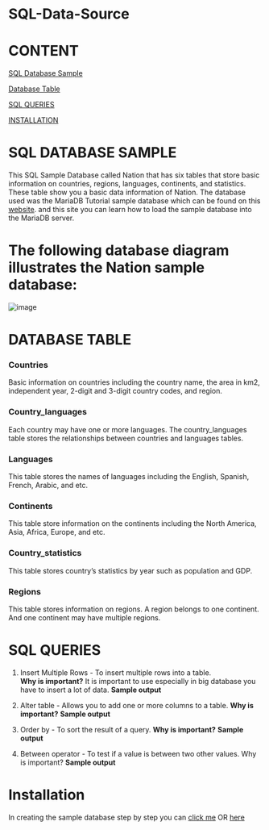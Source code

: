 # SQL-Data-Source

# CONTENT

[SQL Database Sample](https://github.com/genelyn2020/SQL-Data-Source/blob/main/README.md#sql-database-sample)

[Database Table](https://github.com/genelyn2020/SQL-Data-Source/blob/main/README.md#database-table)

[SQL QUERIES ](https://github.com/genelyn2020/SQL-Data-Source/blob/main/README.md#sql-queries)

[INSTALLATION ](https://github.com/genelyn2020/SQL-Data-Source/blob/main/README.md#installation)


# SQL DATABASE SAMPLE

This SQL Sample Database called Nation that has six tables that store basic information on countries, regions, languages, continents, and statistics. These table show you a basic data information of Nation. The database used was the MariaDB Tutorial sample database which can be found on this [website](https://www.mariadbtutorial.com/). and this site you can learn how to load the sample database into the MariaDB server.


# The following database diagram illustrates the Nation sample database:

![image](https://user-images.githubusercontent.com/72040803/101278152-7a663a80-37f4-11eb-9b68-cbc2298b7c46.png)




# DATABASE TABLE

### Countries 
Basic information on countries including the country name, the area in km2, independent year, 2-digit and 3-digit country codes, and region.

### Country_languages 
Each country may have one or more languages. The country_languages table stores the relationships between countries and languages tables. 

### Languages 
This table stores the names of languages including the English, Spanish, French, Arabic, and etc. 

### Continents 
This table store information on the continents including the North America, Asia, Africa, Europe, and etc.  

### Country_statistics 
This table stores country’s statistics by year such as population and GDP.

### Regions 
This table stores information on regions. A region belongs to one continent. And one continent may have multiple regions. 


# SQL QUERIES

1.  Insert Multiple Rows - To insert multiple rows into a table.  
**Why is important?**
It is important to use especially in big database you have to insert a lot of data.
**Sample output**



2. Alter table - Allows you to add one or more columns to a table.
**Why is important?**
**Sample output**


3. Order by -  To sort the result of a query.
**Why is important?**
**Sample output**




4. Between operator - To test if a value is between two other values.
Why is important?
**Sample output**

















# Installation
In creating the sample database step by step you can [click me](https://www.sqltutorial.org/) OR [here](https://www.mariadbtutorial.com/mariadb-basics/mariadb-subqueries/)























